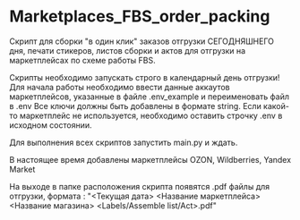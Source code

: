 # Marketplaces_FBS_order_packing

Скрипт для сборки "в один клик" заказов отгрузки СЕГОДНЯШНЕГО дня, печати стикеров, листов сборки и актов для отгрузки на маркетплейсах по схеме работы FBS.

Скрипты необходимо запускать строго в календарный день отгрузки!
Для начала работы необходимо ввести данные аккаутов маркетплейсов, указанные в файле .env_example и переименовать файл в .env
Все ключи должны быть добавлены в формате string. Если какой-то маркетплейс не используется, необходимо оставить строчку .env в исходном состоянии.

Для выполнения всех скриптов запустить main.py и ждать. 

В настоящее время добавлены маркетплейсы OZON, Wildberries, Yandex Market

На выходе в папке расположения скрипта появятся .pdf файлы для отгрузки, формата :
"<Текущая дата> <Название маркетплейса> <Название магазина> <Labels/Assemble list/Act>.pdf"



